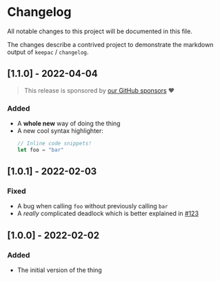 # Changelog

All notable changes to this project will be documented in this file.

The changes describe a contrived project to demonstrate the markdown output of `keepac` / `changelog`.

## [1.1.0] - 2022-04-04

> This release is sponsored by [our GitHub sponsors](https://github.com/sponsors/NiclasvanEyk) ❤️

### Added

- A **whole new** way of doing the thing
- A new cool syntax highlighter:
  ```rs
  // Inline code snippets!
  let foo = "bar"
  ```

## [1.0.1] - 2022-02-03

### Fixed

- A bug when calling `foo` without previously calling `bar`
- A _really_ complicated deadlock which is better explained in [#123](https://github.com/NiclasvanEyk/keepac/pull/123)

## [1.0.0] - 2022-02-02

### Added

- The initial version of the thing
